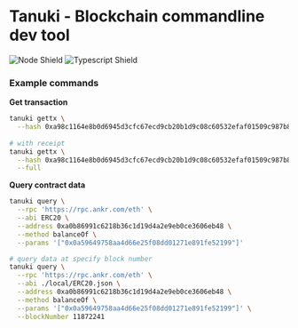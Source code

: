 # Tanuki - Blockchain commandline dev tool

![Node Shield](https://img.shields.io/badge/Node-%5E16.0.0-brightgreen?style=flat-square&logo=JavaScript)
![Typescript Shield](https://img.shields.io/badge/Typescript-%5E4.6.3-blue?style=flat-square&logo=TypeScript)

### Example commands

**Get transaction**
```bash
tanuki gettx \
  --hash 0xa98c1164e8b0d6945d3cfc67ecd9cb20b1d9c08c60532efaf01509c987b8d2fa \
  
# with receipt
tanuki gettx \
  --hash 0xa98c1164e8b0d6945d3cfc67ecd9cb20b1d9c08c60532efaf01509c987b8d2fa \
  --full
```

**Query contract data**

```bash
tanuki query \
  --rpc 'https://rpc.ankr.com/eth' \
  --abi ERC20 \
  --address 0xa0b86991c6218b36c1d19d4a2e9eb0ce3606eb48 \
  --method balanceOf \
  --params '["0x0a59649758aa4d66e25f08dd01271e891fe52199"]'

# query data at specify block number
tanuki query \
  --rpc 'https://rpc.ankr.com/eth' \
  --abi ./local/ERC20.json \
  --address 0xa0b86991c6218b36c1d19d4a2e9eb0ce3606eb48 \
  --method balanceOf \
  --params '["0x0a59649758aa4d66e25f08dd01271e891fe52199"]' \
  --blockNumber 11872241
```
